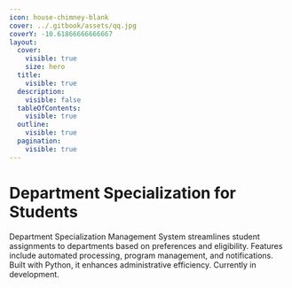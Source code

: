 ```yaml
---
icon: house-chimney-blank
cover: ../.gitbook/assets/qq.jpg
coverY: -10.61866666666667
layout:
  cover:
    visible: true
    size: hero
  title:
    visible: true
  description:
    visible: false
  tableOfContents:
    visible: true
  outline:
    visible: true
  pagination:
    visible: true
---
```


# Department Specialization for Students

Department Specialization Management System streamlines student assignments to departments based on preferences and eligibility. Features include automated processing, program management, and notifications. Built with Python, it enhances administrative efficiency. Currently in development.

